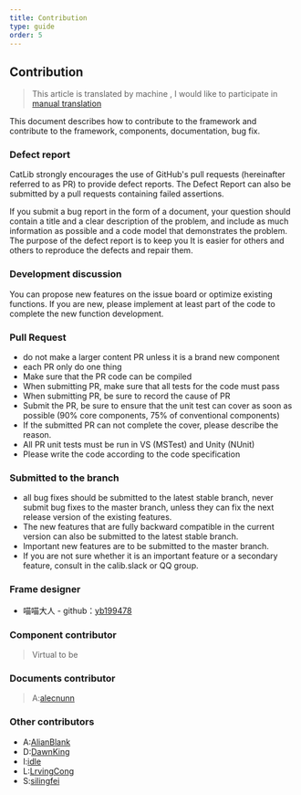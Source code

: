 ```yaml
---
title: Contribution
type: guide
order: 5
---
```


## Contribution

> This article is translated by machine , I would like to participate in [manual translation](https://github.com/catlib/en.catlib.io/blob/master/src/v1/guide/contribution.md)

This document describes how to contribute to the framework and contribute to the framework, components, documentation, bug fix.

### Defect report

CatLib strongly encourages the use of GitHub's pull requests (hereinafter referred to as PR) to provide defect reports. The Defect Report can also be submitted by a pull requests containing failed assertions.

If you submit a bug report in the form of a document, your question should contain a title and a clear description of the problem, and include as much information as possible and a code model that demonstrates the problem. The purpose of the defect report is to keep you It is easier for others and others to reproduce the defects and repair them.

### Development discussion

You can propose new features on the issue board or optimize existing functions. If you are new, please implement at least part of the code to complete the new function development.

### Pull Request

- do not make a larger content PR unless it is a brand new component
- each PR only do one thing
- Make sure that the PR code can be compiled
- When submitting PR, make sure that all tests for the code must pass
- When submitting PR, be sure to record the cause of PR
- Submit the PR, be sure to ensure that the unit test can cover as soon as possible (90% core components, 75% of conventional components)
- If the submitted PR can not complete the cover, please describe the reason.
- All PR unit tests must be run in VS (MSTest) and Unity (NUnit)
- Please write the code according to the code specification

### Submitted to the branch

- all bug fixes should be submitted to the latest stable branch, never submit bug fixes to the master branch, unless they can fix the next release version of the existing features.
- The new features that are fully backward compatible in the current version can also be submitted to the latest stable branch.
- Important new features are to be submitted to the master branch.
- If you are not sure whether it is an important feature or a secondary feature, consult in the calib.slack or QQ group.

### Frame designer

- 喵喵大人 - github：[yb199478](https://github.com/yb199478)

### Component contributor

> Virtual to be

### Documents contributor

> A:[alecnunn](https://github.com/alecnunn)

### Other contributors

- A:[AlianBlank](https://github.com/AlianBlank)
- D:[DawnKing](https://github.com/DawnKing)
- I:[idle](https://github.com/views63)
- L:[LrvingCong](https://github.com/LrvingCong)
- S:[silingfei](https://github.com/silingfei)

